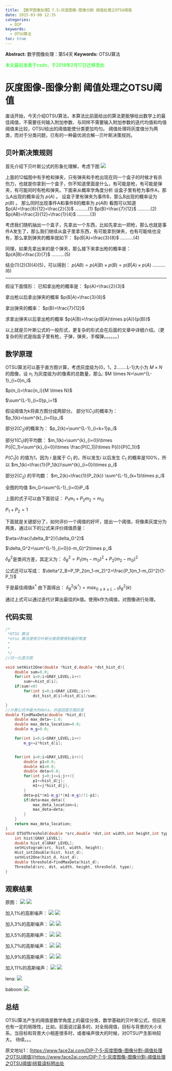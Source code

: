```yaml
---
title: 【数字图像处理】7.5:灰度图像-图像分割 阈值处理之OTSU阈值
date: 2015-03-08 12:35
categories:
  - DIP
keywords:
  - OTSU算法
toc: true
---
```

**Abstract:** 数字图像处理：第54天
**Keywords:** OTSU算法
<!--more-->
<font color="00FF00">本文最初发表于csdn，于2018年2月17日迁移至此</font>
# 灰度图像-图像分割 阈值处理之OTSU阈值
废话开始，今天介绍OTSU算法，本算法比前面给出的算法更能够给出数学上的最佳阈值，不需要任何输入附加参数、与同样不需要输入附加参数的迭代均值和均值阈值来比较，OTSU给出的阈值能使分类更加均匀。
阈值处理将灰度值分为两类，而对于分类问题，已有的一种最优闭合解--贝叶斯决策规则。
## 贝叶斯决策规则
首先介绍下贝叶斯公式的形象化理解，考虑下图
![](https://tony4ai-1251394096.cos.ap-hongkong.myqcloud.com/blog_images/DIP-7-5-灰度图像-图像分割-阈值处理之OTSU阈值/20150308140256646.jpeg)

上面的12幅图中有手枪和弹夹，只有弹夹和手枪出现在同一个盒子的时候才有杀伤力，也就是你拿到一个盒子，你不知道里面是什么，有可能是枪，有可能是弹夹，有可能同时有枪和弹夹。下面来从概率学角度分析
设盒子里有枪为事件A，那么A出现的概率设为 $p(A)$ 。
设盒子里有弹夹为事件B，那么B出现的概率设为 $p(B)$ 。
那么同时出现事件A和事件B的概率为 $p(AB)$
看图可以知道
$p(A)=\frac{8}{12}=\frac{2}{3}$ ..........(1)
$p(B)=\frac{7}{12}$ ..........(2)
$p(AB)=\frac{3}{12}=\frac{1}{4}$ ..........(3)

考虑我们随机抽出一个盒子，先拿出一个东西，比如先拿出一把枪，那么也就是事件A发生了，那么我们继续从盒子里拿东西，有可能拿到弹夹，也有可能啥也没有，那么拿到弹夹的概率就如下：
$p(B|A)=\frac{3}{8}$ ..........(4)

同理，如果先拿出来的是个弹夹，那么接下来拿出枪的概率是：
$p(A|B)=\frac{3}{7}$ ..........(5)

结合(1)(2)(3)(4)(5)，可以得到：
$p(AB)=p(A|B)\times p(B)=p(B|A)\times p(A)$ ..........(6)


----------

假设下面情形：
已知拿出枪的概率是：
$p(A)=\frac{2}{3}$

拿出枪以后拿出弹夹的概率
$p(B|A)=\frac{3}{8}$

拿出弹夹的概率：
$p(B)=\frac{7}{12}$

求拿出弹夹以后拿出枪的概率
$p(A|B)=\frac{p(B|A)\times p(A)}{p(B)}$

以上就是贝叶斯公式的一般形式，更复杂的形式会在后面的文章中详细介绍。（更复杂的形式是指盒子里有枪，子弹，弹夹，手榴弹。。。。。。）
## 数学原理
OTSU算法可以基于直方图计算，考虑灰度级为{0，1，2........L-1}大小为 $M \times N$ 的图像，设 $n_i$ 为灰度级为i的像素的总数量，那么:
$M \times N=\sum^{L-1}_{i=0}n_i$

$p(n_i)=\frac{n_i}{M \times N}$

$\sum^{L-1}_{i=0}p_i=1$

假设阈值为k将直方图分成两部分。
部分1$(C_1)$的概率为：
$p_1(k)=\sum^{k}_{i=0}p_i$

部分2$(C_2)$的概率为：
$p_2(k)=\sum^{L-1}_{i=k+1}p_i$

部分1$(C_1)$的平均数：
$m_1(k)=\sum^{k}_{i=0}i\times P(i|C_1)=\sum^{k}_{i=0}i\times \frac{P(C_1|i)\times P(i)}{P(C_1)}$

$P(C_1|i)$ 的值为1，因为 $i$ 是属于 $C_1$ 的，所以发生$i$ 以后发生 $C_1$ 的概率是100%，所以
$m_1(k)=\frac{1}{P_1(k)}\sum^{k}_{i=0}i\times p_i$

部分2$(C_2)$ 的平均数：
$m_2(k)=\frac{1}{P_2(k)} \sum^{L-1}_{k+1}i\times p_i$


全图的均值
$m_G=\sum^{L-1}_{i=0}iP_i$

上面的式子可以由下面验证：
$P_1m_1+P_2m_2=m_G$

$P_1+P_2=1$

下面就是关键部分了，如何评价一个阈值的好坏，提出一个阈值，将像素灰度分为两类，通过以下的公式来评价阈值质量：

$\eta=\frac{\delta_B^2}{\delta_G^2}$

$\delta_G^2=\sum^{L-1}_{i=0}(i-m_G)^2\times p_i$

$\delta_B^2$是类间方差，其定义为：
$\delta_B^2=P_1(m_1-m_G)^2+P_2(m_2-m_G)^2$

公式还可以写成：
$\delta^2_B=P_1P_2(m_1-m_2)^2=\frac{P_1(m_1-m_G)^2}{1-P_1}$

于是最佳阈值$k^{*}$ 由下面得出：
$\delta^2_B(k^{*})=max_{0\leq k \leq L-1}\delta^2_B(k)$

通过上式可以通过迭代计算出最佳的k值。使用k作为阈值，对图像进行处理。
## 代码实现
```c++
/*
 *OTSU 算法
 *otsu 算法使用贝叶斯分类原理得到最好聚类
 *
 *
 */
//归一化直方图

void setHist2One(double *hist_d,double *dst_hist_d){
    double sum=0.0;
    for(int i=0;i<GRAY_LEVEL;i++)
        sum+=hist_d[i];
    if(sum!=0)
        for(int i=0;i<GRAY_LEVEL;i++)
            dst_hist_d[i]=hist_d[i]/sum;

}
//计算公式中最大的deta，并返回直方图灰度
double findMaxDeta(double *hist_d){
    double max_deta=-1.0;
    double max_deta_location=0.0;
    double m_g=0.0;

    for(int i=0;i<GRAY_LEVEL;i++)
        m_g+=i*hist_d[i];


    for(int i=0;i<GRAY_LEVEL;i++){
        double p1=0.0;
        double m1=0.0;
        double deta=0.0;
        for(int j=0;j<=i;j++){
            p1+=hist_d[j];
            m1+=j*hist_d[j];
        }
        deta=p1*(m1-m_g)*(m1-m_g)/(1-p1);
        if(deta>max_deta){
            max_deta_location=i;
            max_deta=deta;
        }
    }
    return max_deta_location;
}
void OTSUThreshold(double *src,double *dst,int width,int height,int type){
    int hist[GRAY_LEVEL];
    double hist_d[GRAY_LEVEL];
    setHistogram(src, hist, width, height);
    Hist_int2double(hist, hist_d);
    setHist2One(hist_d, hist_d);
    double threshold=findMaxDeta(hist_d);
    Threshold(src, dst, width, height, threshold, type);
}

```
## 观察结果
原图：
![](https://tony4ai-1251394096.cos.ap-hongkong.myqcloud.com/blog_images/DIP-7-5-灰度图像-图像分割-阈值处理之OTSU阈值/20150308152743862.jpeg)
![](https://tony4ai-1251394096.cos.ap-hongkong.myqcloud.com/blog_images/DIP-7-5-灰度图像-图像分割-阈值处理之OTSU阈值/20150308152907539.jpeg)

加入1%的高斯噪声：
![](https://tony4ai-1251394096.cos.ap-hongkong.myqcloud.com/blog_images/DIP-7-5-灰度图像-图像分割-阈值处理之OTSU阈值/20150308152918272.jpeg)
![](https://tony4ai-1251394096.cos.ap-hongkong.myqcloud.com/blog_images/DIP-7-5-灰度图像-图像分割-阈值处理之OTSU阈值/20150308152814765.jpeg)

加入3%的高斯噪声：
![](https://tony4ai-1251394096.cos.ap-hongkong.myqcloud.com/blog_images/DIP-7-5-灰度图像-图像分割-阈值处理之OTSU阈值/20150308152827323.jpeg)
![](https://tony4ai-1251394096.cos.ap-hongkong.myqcloud.com/blog_images/DIP-7-5-灰度图像-图像分割-阈值处理之OTSU阈值/20150308152836777.jpeg)

加入5%的高斯噪声：
![](https://tony4ai-1251394096.cos.ap-hongkong.myqcloud.com/blog_images/DIP-7-5-灰度图像-图像分割-阈值处理之OTSU阈值/20150308153000860.jpeg)
![](https://tony4ai-1251394096.cos.ap-hongkong.myqcloud.com/blog_images/DIP-7-5-灰度图像-图像分割-阈值处理之OTSU阈值/20150308153012264.jpeg)

加入7%的高斯噪声：
![](https://tony4ai-1251394096.cos.ap-hongkong.myqcloud.com/blog_images/DIP-7-5-灰度图像-图像分割-阈值处理之OTSU阈值/20150308152915106.jpeg)
![](https://tony4ai-1251394096.cos.ap-hongkong.myqcloud.com/blog_images/DIP-7-5-灰度图像-图像分割-阈值处理之OTSU阈值/20150308152932001.jpeg)

加入9%的高斯噪声：
![](https://tony4ai-1251394096.cos.ap-hongkong.myqcloud.com/blog_images/DIP-7-5-灰度图像-图像分割-阈值处理之OTSU阈值/20150308153053245.jpeg)
![](https://tony4ai-1251394096.cos.ap-hongkong.myqcloud.com/blog_images/DIP-7-5-灰度图像-图像分割-阈值处理之OTSU阈值/20150308153102277.jpeg)

加入11%的高斯噪声：
![](https://tony4ai-1251394096.cos.ap-hongkong.myqcloud.com/blog_images/DIP-7-5-灰度图像-图像分割-阈值处理之OTSU阈值/20150308153112137.jpeg)
![](https://tony4ai-1251394096.cos.ap-hongkong.myqcloud.com/blog_images/DIP-7-5-灰度图像-图像分割-阈值处理之OTSU阈值/20150308153008599.jpeg)

lena:
![](https://tony4ai-1251394096.cos.ap-hongkong.myqcloud.com/blog_images/DIP-7-5-灰度图像-图像分割-阈值处理之OTSU阈值/20150308153300433.jpeg)

baboon:
![](https://tony4ai-1251394096.cos.ap-hongkong.myqcloud.com/blog_images/DIP-7-5-灰度图像-图像分割-阈值处理之OTSU阈值/20150308153428432.jpeg)

## 总结
OTSU算法产生的阈值是数学角度上的最佳分类，数学基础的贝叶斯公式，但应用也有一定的局限性，比如，前面说过最多的，对全局阈值，目标与背景的大小关系，当目标和背景大小相差很多时，或者噪声很大的时候，对OTSU产生影响较大。
待续。。。





原文地址1：[https://www.face2ai.com/DIP-7-5-灰度图像-图像分割-阈值处理之OTSU阈值](https://www.face2ai.com/DIP-7-5-灰度图像-图像分割-阈值处理之OTSU阈值)转载请标明出处

